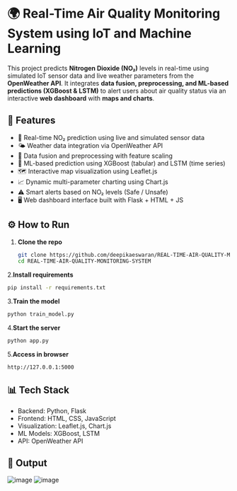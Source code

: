 # 🌍 Real-Time Air Quality Monitoring System using IoT and Machine Learning

This project predicts **Nitrogen Dioxide (NO₂)** levels in real-time using simulated IoT sensor data and live weather parameters from the **OpenWeather API**. It integrates **data fusion, preprocessing, and ML-based predictions (XGBoost & LSTM)** to alert users about air quality status via an interactive **web dashboard** with **maps and charts**.


## 🚀 Features

- 🔄 Real-time NO₂ prediction using live and simulated sensor data  
- 🌤️ Weather data integration via OpenWeather API  
- 🔀 Data fusion and preprocessing with feature scaling  
- 🤖 ML-based prediction using XGBoost (tabular) and LSTM (time series)  
- 🗺️ Interactive map visualization using Leaflet.js  
- 📈 Dynamic multi-parameter charting using Chart.js  
- ⚠️ Smart alerts based on NO₂ levels (Safe / Unsafe)  
- 🖥️ Web dashboard interface built with Flask + HTML + JS  


## ⚙️ How to Run

1. **Clone the repo**
   ```bash
   git clone https://github.com/deepikaeswaran/REAL-TIME-AIR-QUALITY-MONITORING-SYSTEM
   cd REAL-TIME-AIR-QUALITY-MONITORING-SYSTEM

2.**Install requirements**
   ```bash
   pip install -r requirements.txt
   ```
3.**Train the model**
   ```bash
   python train_model.py
   ```
4.**Start the server**
   ```bash
   python app.py
   ```
5.**Access in browser**
   ```bash
   http://127.0.0.1:5000
   ```

## 📊 Tech Stack
- Backend: Python, Flask
- Frontend: HTML, CSS, JavaScript
- Visualization: Leaflet.js, Chart.js
- ML Models: XGBoost, LSTM
- API: OpenWeather API

## 🧪 Output
![image](https://github.com/user-attachments/assets/cb5cebd4-3745-46bc-9430-2d7c70af3cc7)
![image](https://github.com/user-attachments/assets/10201aed-bcc5-4111-97fe-3f6a2cdbdc3d)


